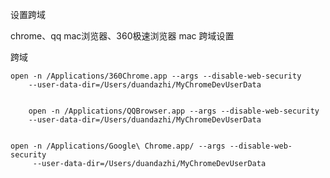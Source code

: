 设置跨域

chrome、qq mac浏览器、360极速浏览器 mac 跨域设置

跨域

	open -n /Applications/360Chrome.app --args --disable-web-security 
		--user-data-dir=/Users/duandazhi/MyChromeDevUserData


		open -n /Applications/QQBrowser.app --args --disable-web-security 
		--user-data-dir=/Users/duandazhi/MyChromeDevUserData


	open -n /Applications/Google\ Chrome.app/ --args --disable-web-security
		 --user-data-dir=/Users/duandazhi/MyChromeDevUserData